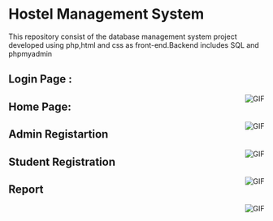 # Hostel Management System 
This repository consist of  the database management system project developed using  php,html and css as front-end.Backend includes SQL and phpmyadmin

## Login Page :

<img align="right" alt="GIF" src="https://github.com/SAMYAKLJAIN/dbms-php/blob/master/page%20images/home1.png" />

## Home Page:

<img align="right" alt="GIF" src="https://github.com/SAMYAKLJAIN/dbms-php/blob/master/page%20images/home2.png" />

## Admin Registartion 

<img align="right" alt="GIF" src="https://github.com/SAMYAKLJAIN/dbms-php/blob/master/page%20images/register.png" />

## Student Registration

<img align="right" alt="GIF" src="https://github.com/SAMYAKLJAIN/dbms-php/blob/master/page%20images/studentregister.png" />


## Report

<img align="right" alt="GIF" src="https://github.com/SAMYAKLJAIN/dbms-php/blob/master/page%20images/reporthostel.png" />

